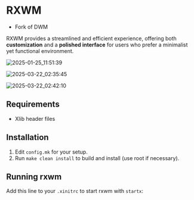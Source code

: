 # RXWM 

- Fork of DWM

RXWM provides a streamlined and efficient experience, offering both **customization** and a **polished interface** for users who prefer a minimalist yet functional environment.

![2025-01-25_11:51:39](https://github.com/user-attachments/assets/db1eefa1-30a6-49f2-829a-5389edfd2f91)

![2025-03-22_02:35:45](https://github.com/user-attachments/assets/7135a8d3-dd12-4493-9c2d-422a1d27acb3)

![2025-03-22_02:42:10](https://github.com/user-attachments/assets/3c315ac7-652f-4617-9bef-5dc7d032c7f2)


## Requirements

- Xlib header files

## Installation

1. Edit `config.mk` for your setup.
2. Run `make clean install` to build and install (use root if necessary).

## Running rxwm

Add this line to your `.xinitrc` to start rxwm with `startx`:
